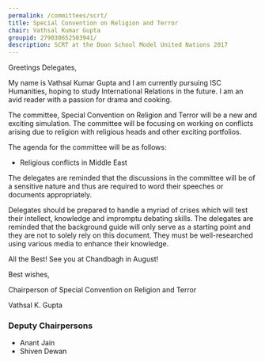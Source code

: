 ```yaml
---
permalink: /committees/scrt/
title: Special Convention on Religion and Terror
chair: Vathsal Kumar Gupta
groupid: 279030652503941/
description: SCRT at the Doon School Model United Nations 2017
---
```


Greetings Delegates,

My name is Vathsal Kumar Gupta and I am currently pursuing ISC Humanities, hoping to study International Relations in the future. I am an avid reader with a passion for drama and cooking.

The committee, Special Convention on Religion and Terror will be a new and exciting simulation. The committee will be focusing on working on conflicts arising due to religion with religious heads and other exciting portfolios.

The agenda for the committee will be as follows:

- Religious conflicts in Middle East

The delegates are reminded that the discussions in the committee will be of a sensitive nature and thus are required to word their speeches or documents appropriately.

Delegates should be prepared to handle a myriad of crises which will test their intellect, knowledge and impromptu debating skills. The delegates are reminded that the background guide will only serve as a starting point and they are not to solely rely on this document. They must be well-researched using various media to enhance their knowledge.

All the Best! See you at Chandbagh in August!

Best wishes,

Chairperson of Special Convention on Religion and Terror

Vathsal K. Gupta


### Deputy Chairpersons


- Anant Jain
- Shiven Dewan

